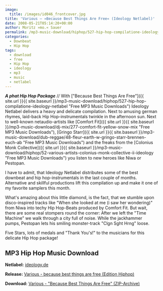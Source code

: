 ```yaml
---
image:
  title: /images/id046_frontcover.jpg
title: 'Various – »Because Best Things Are Free« (Ideology Netlabel)'
date: 2008-05-21T05:14:20+00:00
author: Moritz »mo.« Sauer
permalink: /mp3-music-download/hiphop/527-hip-hop-compilatione-ideology-netlabel
categories:
  - Downbeat
  - Hip Hop
tags:
  - download
  - free
  - Hip Hop
  - ideology
  - mp3
  - music
  - netlabel
---
```

***A phat Hip Hop Package*** // With ["Because Best Things Are Free"]({{ site.url }}{{ site.baseurl }}/mp3-music-download/hiphop/527-hip-hop-compilatione-ideology-netlabel "Free MP3 Music Downloads") Ideology Netlabel delivers a heavy and delicate compilation. Next to amusing german rhymes, laid-back Hip Hop-instrumentals twinkle in the afternoon sun. Next to well-known netaudio-artists like [Comfort Fit]({{ site.url }}{{ site.baseurl }}/mp3-music-download/dj-mix/277-comfort-fit-yellow-snow-mix "Free MP3 Music Downloads"), [Gringo Starr]({{ site.url }}{{ site.baseurl }}/mp3-music-download/dub-reggae/48-fleur-earth-w-gringo-starr-brennen-euch-ab "Free MP3 Music Downloads") and the freaks from the [Colonius Monk Collective]({{ site.url }}{{ site.baseurl }}/mp3-music-download/hiphop/52-various-artists-colonius-monk-collective-ii-ideology "Free MP3 Music Downloads") you listen to new heroes like Niwa or Pestopan.<!--more-->

<!--adsense-->

I have to admit, that Ideology Netlabel distributes some of the best downbeat and hip hop-instrumentals in the last couple of months. Alternative and skillful productions lift this compilation up and make it one of my favorite samplers this month.

What's amazing about this little diamond, is the fact, that we stumble upon disco-inspired tracks like "When she looked at me (i saw her wondering)" from Niwa into techy Hip Hop-Beats produced by Comfort Fit. But wait, there are some real stompers round the corner: After we left the "Time Machine" we walk through a city full of noise. While the jackhammer pumps, Pestopan lets his smiling monster-track "Clgn Sght Hrng" loose.

Five Stars, lots of medals and "Thank You's!" to the musicians for this delicate Hip Hop package!

## MP3 Hip Hop Music Download

**Netlabel:** <a href="http://ideology.de/" target="_blank">ideology.de</a>
  
**Release:** <a href="http://www.ideology.de/archives/audio000203.php" target="_blank">Various - because best things are free (Edition Hiphop)</a>
  
**Download:** <a href="ftp://ftp.scene.org/pub/music/groups/ideology/id046/zip/id046_mp3.zip" target="_blank">Various - "Because Best Things Are Free" (ZIP-Archive)</a>